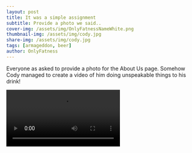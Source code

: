 ```yaml
---
layout: post
title: It was a simple assignment
subtitle: Provide a photo we said..
cover-img: /assets/img/OnlyFatnessNameWhite.png
thumbnail-img: /assets/img/cody.jpg
share-img: /assets/img/cody.jpg
tags: [armageddon, beer]
author: OnlyFatness
---
```


Everyone as asked to provide a photo for the About Us page.  Somehow Cody managed to create a video of him doing unspeakable things to his drink!

<video controls>
  <source src="/assets/video/cody-no-gag-reflex.mp4" type="video/mp4" />
</video>
